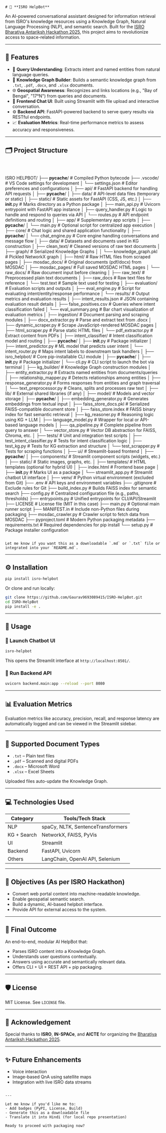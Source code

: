 



                                                                                         # 🌟 **ISRO HelpBot**



An AI-powered conversational assistant designed for information retrieval from ISRO's knowledge resources using a Knowledge Graph, Natural Language Processing (NLP), and semantic search. Built for the [ISRO Bharatiya Antariksh Hackathon 2025](https://www.isrohack.in/), this project aims to revolutionize access to space-related information.

---

## 📌 Features

- 🔎 **Query Understanding**: Extracts intent and named entities from natural language queries.
- 🧠 **Knowledge Graph Builder**: Builds a semantic knowledge graph from `.txt`, `.pdf`, `.docx`, and `.xlsx` documents.
- 🌐 **Geospatial Awareness**: Recognizes and links locations (e.g., "Bay of Bengal", "17°N") from queries and documents.
- 💬 **Frontend Chat UI**: Built using Streamlit with file upload and interactive conversation.
- ⚙️ **Backend API**: FastAPI-powered backend to serve query results via RESTful endpoints.
- 📈 **Evaluation Metrics**: Real-time performance metrics to assess accuracy and responsiveness.

---

## 🗂️ Project Structure

```



```
ISRO HELPBOT/
├── __pycache__/                       # Compiled Python bytecode
├── .vscode/                           # VS Code settings for development
│   └── settings.json                  # Editor preferences and configurations
│
├── api/                               # FastAPI backend for handling API requests
│   ├── __pycache__/
│   ├── data/                          # API-level data files (temporary or static)
│   ├── static/                        # Static assets for FastAPI (CSS, JS, etc.)
│   ├── __init__.py                    # Marks directory as a Python package
│   ├── main_api.py                    # Uvicorn entrypoint with FastAPI app instance
│   ├── query_handler.py               # Logic to handle and respond to queries via API
│   └── routes.py                      # API endpoint definitions and routing
│
├── app/                               # Supplementary app scripts
│   ├── __pycache__/
│   └── main.py                        # Optional script for centralized app execution
│
├── core/                              # Chat logic and shared application functionality
│   ├── __pycache__/
│   └── chat_engine.py                 # Core engine handling conversations and message flow
│
├── data/                              # Datasets and documents used in KG construction
│   ├── clean_text/                    # Cleaned versions of raw text documents
│   ├── graph/                         # Serialized Knowledge Graphs
│   │   └── knowledge_graph.pkl        # Pickled NetworkX graph
│   ├── html/                          # Raw HTML files from scraped pages
│   ├── mosdac_docs/                   # Original documents (pdf/docx) from MOSDAC
│   ├── mosdac_pages/                  # Full saved MOSDAC HTML pages
│   └── raw_docs/                      # Raw document input before cleaning
│
├── raw_text/                          # Preprocessed plain text documents
│   ├── raw_docs                       # Raw text files for reference
│   └── test.text                      # Sample text used for testing
│
├── evaluation/                        # Evaluation scripts and outputs
│   ├── eval_engine.py                 # Script for evaluating intent/entity/response performance
│   └── results/                       # Output metrics and evaluation results
│       ├── intent_results.json        # JSON containing evaluation result details
│       ├── false_positives.csv        # Queries where intent classification failed
│       └── eval_summary.png           # Bar chart visualization of evaluation metrics
│
├── ingestion/                         # Document parsing and scraping modules
│   ├── docx_extractor.py              # Parse and extract text from .docx
│   ├── dynamic_scraper.py             # Scrape JavaScript-rendered MOSDAC pages
│   ├── html_scraper.py                # Parse static HTML files
│   └── pdf_extractor.py               # Extract content from PDFs
│
├── intent_classifier/                # Intent classification model and routing
│   ├── __pycache__/
│   ├── __init__.py                    # Package initializer
│   ├── intent_predictor.py            # ML model that predicts user intent
│   └── intent_router.py               # Maps intent labels to downstream task handlers
│
├── isro_helpbot/                      # Core pip-installable CLI module
│   ├── __pycache__/
│   ├── __init__.py                    # Package initializer
│   └── cli.py                         # CLI script to launch the bot via terminal
│
├── kg_builder/                        # Knowledge Graph construction modules
│   ├── entity_extractor.py            # Extracts named entities from documents/queries
│   ├── relationship_mapper.py         # Detects relationships among entities
│   ├── response_generator.py          # Forms responses from entities and graph traversal
│   └── text_preprocessor.py           # Cleans, splits and processes raw text
│
├── lib/                               # External shared libraries (if any)
│
├── model/                             # Models and vector storage
│   ├── __pycache__/
│   ├── embedding_generator.py         # Generates embeddings from textual input
│   ├── faiss_store_docs.pkl           # Serialized FAISS-compatible document store
│   ├── faiss_store.index              # FAISS binary index for fast semantic retrieval
│   ├── kg_reasoner.py                 # Reasoning logic using KG + LLM
│   ├── language_model.py              # Wrapper for local or API-based language models
│   ├── qa_pipeline.py                 # Complete pipeline from query to answer
│   └── vector_store.py                # Vector DB abstraction for FAISS, Chroma, etc.
│
├── tests/                             # Unit and integration test scripts
│   ├── test_intent_classifier.py      # Tests for intent classification logic
│   ├── test_kg.py                     # Tests for KG extraction and structure
│   └── test_scrapper.py               # Tests for scraping functions
│
├── ui/                                # Streamlit-based frontend
│   ├── __pycache__/
│   ├── components/                    # Streamlit component scripts (widgets, etc.)
│   ├── static/                        # Static images, graphs, etc.
│   ├── templates/                     # HTML templates (optional for hybrid UI)
│   ├── index.html                     # Frontend base page
│   ├── __init__.py                    # Marks UI as a package
│   └── streamlit_app.py               # Streamlit chatbot UI interface
│
├── venv/                              # Python virtual environment (excluded from Git)
├── .env                               # API keys and environment variables
├── .gitignore                         # Exclude rules for Git
├── build_index.py                     # Builds FAISS index for semantic search
├── config.py                          # Centralized configuration file (e.g., paths, thresholds)
├── entrypoints.py                     # Unified entrypoints for CLI/API/Streamlit
├── LICENSE                            # License file (MIT in this case)
├── main.py                            # Optional main runner script
├── MANIFEST.in                        # Include non-Python files during packaging
├── mosdac_crawler.py                  # Crawler script to fetch data from MOSDAC
├── pyproject.toml                     # Modern Python packaging metadata
├── requirements.txt                   # Required dependencies for pip install
└── setup.py                           # Package installer configuration
```

Let me know if you want this as a downloadable `.md` or `.txt` file or integrated into your `README.md`.

````

---

## ⚙️ Installation

```bash
pip install isro-helpbot
````

Or clone and run locally:

```bash
git clone https://github.com/Gaurav9693089415/ISRO-HelpBot.git
cd ISRO-HelpBot
pip install -e .
```

---

## 🚀 Usage

### 📍 Launch Chatbot UI

```bash
isro-helpbot
```

This opens the Streamlit interface at `http://localhost:8501/`.

### 📍 Run Backend API

```bash
uvicorn backend.main:app --reload --port 8080
```

---

## 📊 Evaluation Metrics

Evaluation metrics like accuracy, precision, recall, and response latency are automatically logged and can be viewed in the Streamlit sidebar.

---

## 📂 Supported Document Types

* `.txt` – Plain text files
* `.pdf` – Scanned and digital PDFs
* `.docx` – Microsoft Word
* `.xlsx` – Excel Sheets

Uploaded files auto-update the Knowledge Graph.

---

## 💻 Technologies Used

| Category    | Tools/Tech Stack                  |
| ----------- | --------------------------------- |
| NLP         | spaCy, NLTK, SentenceTransformers |
| KG + Search | NetworkX, FAISS, PyVis            |
| UI          | Streamlit                         |
| Backend     | FastAPI, Uvicorn                  |
| Others      | LangChain, OpenAI API, Selenium   |

---

## 🎯 Objectives (As per ISRO Hackathon)

* Convert web portal content into machine-readable knowledge.
* Enable geospatial semantic search.
* Build a dynamic, AI-based helpbot interface.
* Provide API for external access to the system.

---

## 🏁 Final Outcome

An end-to-end, modular AI HelpBot that:

* Parses ISRO content into a Knowledge Graph.
* Understands user questions contextually.
* Answers using accurate and semantically relevant data.
* Offers CLI + UI + REST API + pip packaging.

---

## 🛡️ License

MIT License. See `LICENSE` file.

---

## 🙌 Acknowledgement

Special thanks to **ISRO**, **IN-SPACe**, and **AICTE** for organizing the [Bharatiya Antariksh Hackathon 2025](https://www.isrohack.in/).

---

## ✨ Future Enhancements

* Voice interaction
* Image-based QnA using satellite maps
* Integration with live ISRO data streams

```

---

Let me know if you'd like me to:
- Add badges (PyPI, License, Build)
- Generate this as a downloadable file
- Translate it into Hindi (for local repo presentation)

Ready to proceed with packaging now?
```
